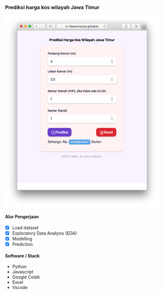 ### Prediksi harga kos wilayah Jawa Timur

<img src="./img/app.png">

#### Alur Pengerjaan
- [x] Load dataset
- [x] Exploratory Data Analysis (EDA)
- [x] Modelling
- [x] Prediction

#### Software / Stack
- Python
- Javascript
- Google Colab 
- Excel
- Vscode

